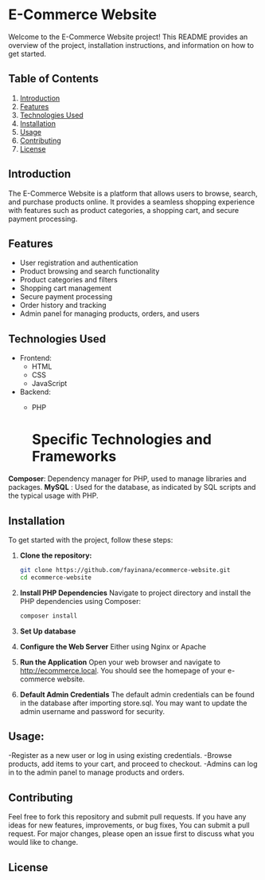 # E-Commerce Website

Welcome to the E-Commerce Website project! This README provides an overview of the project, installation instructions, and information on how to get started.

## Table of Contents

1. [Introduction](#introduction)
2. [Features](#features)
3. [Technologies Used](#technologies-used)
4. [Installation](#installation)
5. [Usage](#usage)
6. [Contributing](#contributing)
7. [License](#license)

## Introduction

The E-Commerce Website is a platform that allows users to browse, search, and purchase products online. It provides a seamless shopping experience with features such as product categories, a shopping cart, and secure payment processing.

## Features

- User registration and authentication
- Product browsing and search functionality
- Product categories and filters
- Shopping cart management
- Secure payment processing
- Order history and tracking
- Admin panel for managing products, orders, and users

## Technologies Used

- Frontend:
  - HTML
  - CSS
  - JavaScript
- Backend:
  - PHP

    # Specific Technologies and Frameworks
    
**Composer**: Dependency manager for PHP, used to manage libraries and packages.
**MySQL** : Used for the database, as indicated by SQL scripts and the typical usage with PHP.


## Installation

To get started with the project, follow these steps:

1. **Clone the repository:**
   ```bash
   git clone https://github.com/fayinana/ecommerce-website.git
   cd ecommerce-website

2. **Install PHP Dependencies**
   Navigate to project directory and install the PHP dependencies using Composer:
    ```bash
    composer install
   
4. **Set Up database**
   
5. **Configure the Web Server**
    Either using Nginx or Apache
   
6. **Run the Application**
   Open your web browser and navigate to http://ecommerce.local. You should see the homepage of your e-commerce website.
   
7. **Default Admin Credentials**
   The default admin credentials can be found in the database after importing store.sql.
   You may want to update the admin username and password for security.

## Usage:
-Register as a new user or log in using existing credentials.
-Browse products, add items to your cart, and proceed to checkout.
-Admins can log in to the admin panel to manage products and orders.


## Contributing
Feel free to fork this repository and submit pull requests. If you have any ideas for new features, improvements, or bug fixes, You can submit a pull request. For major changes, please open an issue first to discuss what you would like to change.

## License



